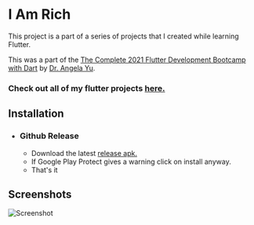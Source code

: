 # I Am Rich

This project is a part of a series of projects that I created while learning Flutter.

This was a part of the [The Complete 2021 Flutter Development Bootcamp with Dart](https://www.udemy.com/course/flutter-bootcamp-with-dart/) by [Dr. Angela Yu](https://www.udemy.com/user/4b4368a3-b5c8-4529-aa65-2056ec31f37e/).

### Check out all of my flutter projects [here.](https://github.com/MrAlpha786/flutter_projects)

## Installation
* ### Github Release
  * Download the latest [release apk.](https://github.com/MrAlpha786/IAmRich/releases/latest)
  * If Google Play Protect gives a warning click on install anyway.
  * That's it

## Screenshots

![Screenshot](/../images/s01.png?raw=true "Screenshot")
